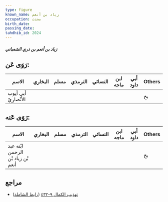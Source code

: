 ```yaml
---
type: figure
known_name: زياد بن أنعم
occupation: محدث
birth_date:
passing_date:
tahdhib_id: 2024
---
```

##### زياد بن أنعم بن ذري الشعباني

## رَوَى عَن:
| الاسم                 | البخاري | مسلم | الترمذي | النسائي | ابن ماجه | أبي داود | Others |
| --------------------- | ------- | ---- | ------- | ------- | -------- | -------- | ------ |
| أبي أيوب الأَنْصارِيّ |         |      |         |         |          |          | بخ     |
## رَوَى عَنه:
| الاسم                              | البخاري | مسلم | الترمذي | النسائي | ابن ماجه | أبي داود | Others |
| ---------------------------------- | ------- | ---- | ------- | ------- | -------- | -------- | ------ |
| ابْنه عبد الرحمن بْن زياد بْن أنعم |         |      |         |         |          |          | بخ     |
## مراجع
- [تهذيب الكمال ٩-٤٣٢](obsidian://open?vault=Tahdhib-al-Kamal&file=Figures/٢٠٢٤-زياد%20بن%20أنعم%20بن%20ذري%20الشعباني) ([رابط الشاملة](https://shamela.ws/book/3722/4672))
